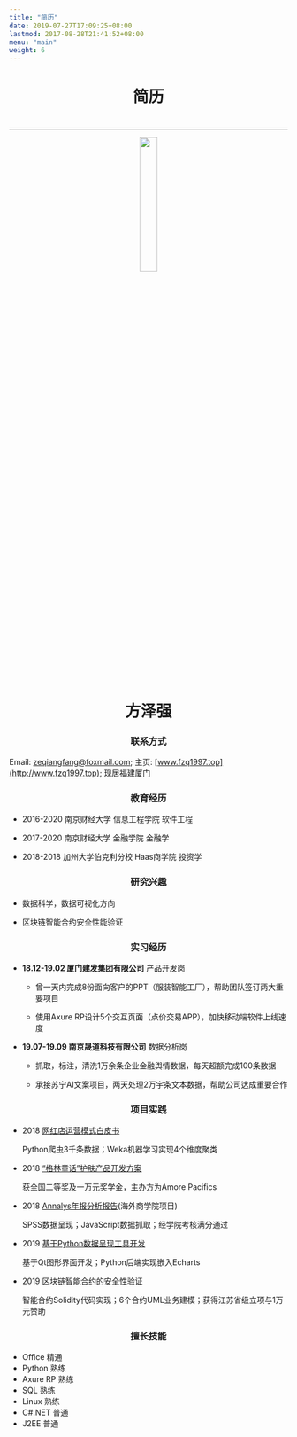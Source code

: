 ```yaml
---
title: "简历"
date: 2019-07-27T17:09:25+08:00
lastmod: 2017-08-28T21:41:52+08:00
menu: "main"
weight: 6
---
```


<div style="text-align:center">
<h1 id="edu"> 简历 </h1>
</div>

<div style="text-align:center">
<h1 id="edu">  </h1>
</div>

---

<div style="text-align:center">
<img src="/images/Personal.jpg" style="width:25%">
</div>



<div style="text-align:center">
<h1 id="edu"> 方泽强 </h1>
</div>




<div style="text-align:center">
<h3 id="edu"> 联系方式 </h3>
</div>

Email: [zeqiangfang@foxmail.com](mailto:zeqiangfang@foxmail.com); 主页: [www.fzq1997.top](http://www.fzq1997.top); 现居福建厦门

<div style="text-align:center">
<h3 id="edu"> 教育经历 </h3>
</div>

- 2016-2020 南京财经大学      信息工程学院   软件工程

- 2017-2020 南京财经大学      金融学院      金融学

- 2018-2018 加州大学伯克利分校 Haas商学院    投资学

<div style="text-align:center">
<h3 id="edu"> 研究兴趣 </h3>
</div>

- 数据科学，数据可视化方向

- 区块链智能合约安全性能验证

<div style="text-align:center">
<h3 id="edu"> 实习经历 </h3>
</div>

- **18.12-19.02 厦门建发集团有限公司** 产品开发岗

    - 曾一天内完成8份面向客户的PPT（服装智能工厂），帮助团队签订两大重要项目

    - 使用Axure RP设计5个交互页面（点价交易APP），加快移动端软件上线速度

- **19.07-19.09 南京晟道科技有限公司** 数据分析岗

    - 抓取，标注，清洗1万余条企业金融舆情数据，每天超额完成100条数据

    - 承接苏宁AI文案项目，两天处理2万宇条文本数据，帮助公司达成重要合作

<div style="text-align:center">
<h3 id="edu"> 项目实践 </h3>
</div>

- 2018 [网红店运营模式白皮书](/doc/e-commercial.pdf)

    Python爬虫3千条数据；Weka机器学习实现4个维度聚类

- 2018 [“格林童话”护肤产品开发方案](/doc/innisfree.pdf)

    获全国二等奖及一万元奖学金，主办方为Amore Pacifics

- 2018 [Annalys年报分析报告](/doc/Annaly.pdf)(海外商学院项目)

    SPSS数据呈现；JavaScript数据抓取；经学院考核满分通过

- 2019 [基于Python数据呈现工具开发](https://github.com/Hereislittlemushroom/PyQt_Echarts_GUI)

    基于Qt图形界面开发；Python后端实现嵌入Echarts

- 2019 [区块链智能合约的安全性验证](/doc/省级重点申报书.pdf)

    智能合约Solidity代码实现；6个合约UML业务建模；获得江苏省级立项与1万元赞助

<div style="text-align:center">
<h3 id="edu"> 擅长技能 </h3>
</div>

- Office 精通
- Python 熟练
- Axure RP 熟练
- SQL 熟练
- Linux 熟练
- C#.NET 普通
- J2EE 普通